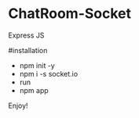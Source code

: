 # ChatRoom-Socket
Express JS

#installation<br/>
- npm init -y<br/>
- npm i -s socket.io<br/>
- run<br/>
- npm app<br/>

Enjoy!

